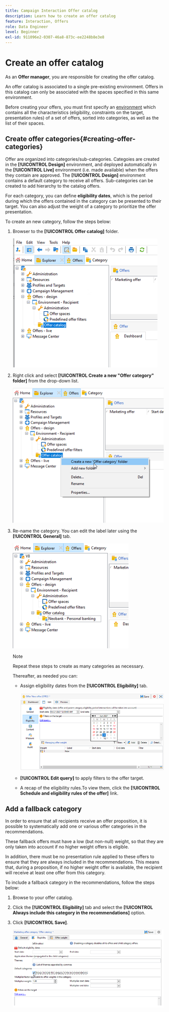 ```yaml
---
title: Campaign Interaction Offer catalog
description: Learn how to create an offer catalog
feature: Interaction, Offers
role: Data Engineer
level: Beginner
exl-id: 911096e2-0307-46a8-873c-ee2248b8e3e8
---
```

# Create an offer catalog

As an **Offer manager**, you are responsible for creating the offer catalog.

An offer catalog is associated to a single pre-existing environment. Offers in this catalog can only be associated with the spaces specified in this same environment.

Before creating your offers, you must first specify an [environment](interaction-env.md) which contains all the characteristics (eligibility, constraints on the target, presentation rules) of a set of offers, sorted into categories, as well as the list of their spaces.

## Create offer categories{#creating-offer-categories}

Offer are organized into categories/sub-categories. Categoies are created in the **[!UICONTROL Design]** environment, and deployed automatically in the **[!UICONTROL Live]** environment (i.e. made available) when the offers they contain are approved. The **[!UICONTROL Design]** environment contains a default category to receive all offers. Sub-categories can be created to add hierarchy to the catalog offers.

For each category, you can define **eligibility dates**, which is the period during which the offers contained in the category can be presented to their target. You can also adjust the weight of a category to prioritize the offer presentation.

To create an new category, follow the steps below:

1. Browser to the **[!UICONTROL Offer catalog]** folder.

   ![](assets/offer_cat_create_001.png)

1. Right click and select **[!UICONTROL Create a new "Offer category" folder]** from the drop-down list.

   ![](assets/offer_cat_create_002.png)

1. Re-name the category. You can edit the label later using the **[!UICONTROL General]** tab.

   ![](assets/offer_cat_create_003.png)

   >[!NOTE]
   >
   >Repeat these steps to create as many categories as necessary.

   Thereafter, as needed you can:

    * Assign eligibility dates from the **[!UICONTROL Eligibility]** tab.
    
      ![](assets/offer_cat_create_004.png)

    * **[!UICONTROL Edit query]** to apply filters to the offer target.

    * A recap of the eligibility rules.To view them, click the **[!UICONTROL Schedule and eligibility rules of the offer]** link.

## Add a fallback category

In order to ensure that all recipients receive an offer proposition, it is possible to systematically add one or various offer categories in the recommendations. 

These fallback offers must have a low (but non-null) weight, so that they are only taken into account if no higher weight offers is eligible. 

In addition, there must be no presentation rule applied to these offers to ensure that they are always included in the recommendations. This means that, during a proposition, if no higher weight offer is available, the recipient will receive at least one offer from this category.

To include a fallback category in the recommendations, follow the steps below:

1. Browse to your offer catalog.
1. Click the **[!UICONTROL Eligibility]** tab and select the **[!UICONTROL Always include this category in the recommendations]** option.
1. Click **[!UICONTROL Save]**.

   ![](assets/offer_cat_default_001.png)
